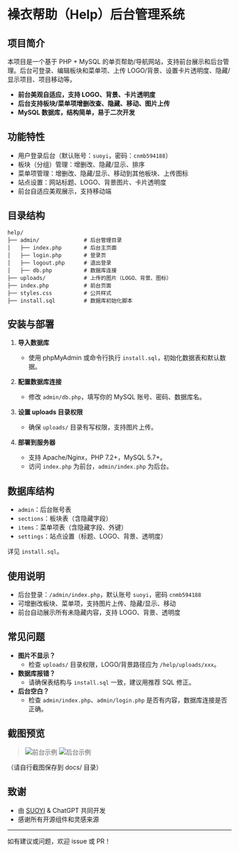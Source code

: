 # 襙衣帮助（Help）后台管理系统

## 项目简介

本项目是一个基于 PHP + MySQL 的单页帮助/导航网站，支持前台展示和后台管理。后台可登录、编辑板块和菜单项、上传 LOGO/背景、设置卡片透明度、隐藏/显示项目、项目移动等。

- **前台美观自适应，支持 LOGO、背景、卡片透明度**
- **后台支持板块/菜单项增删改查、隐藏、移动、图片上传**
- **MySQL 数据库，结构简单，易于二次开发**

## 功能特性

- 用户登录后台（默认账号：`suoyi`，密码：`cnmb594188`）
- 板块（分组）管理：增删改、隐藏/显示、排序
- 菜单项管理：增删改、隐藏/显示、移动到其他板块、上传图标
- 站点设置：网站标题、LOGO、背景图片、卡片透明度
- 前台自适应美观展示，支持移动端

## 目录结构

```
help/
├── admin/              # 后台管理目录
│   ├── index.php       # 后台主页面
│   ├── login.php       # 登录页
│   ├── logout.php      # 退出登录
│   ├── db.php          # 数据库连接
├── uploads/            # 上传的图片（LOGO、背景、图标）
├── index.php           # 前台页面
├── styles.css          # 公共样式
├── install.sql         # 数据库初始化脚本
```

## 安装与部署

1. **导入数据库**
   - 使用 phpMyAdmin 或命令行执行 `install.sql`，初始化数据表和默认数据。

2. **配置数据库连接**
   - 修改 `admin/db.php`，填写你的 MySQL 账号、密码、数据库名。

3. **设置 uploads 目录权限**
   - 确保 `uploads/` 目录有写权限，支持图片上传。

4. **部署到服务器**
   - 支持 Apache/Nginx，PHP 7.2+，MySQL 5.7+。
   - 访问 `index.php` 为前台，`admin/index.php` 为后台。

## 数据库结构

- `admin`：后台账号表
- `sections`：板块表（含隐藏字段）
- `items`：菜单项表（含隐藏字段、外键）
- `settings`：站点设置（标题、LOGO、背景、透明度）

详见 `install.sql`。

## 使用说明

- 后台登录：`/admin/index.php`，默认账号 `suoyi`，密码 `cnmb594188`
- 可增删改板块、菜单项，支持图片上传、隐藏/显示、移动
- 前台自动展示所有未隐藏内容，支持 LOGO、背景、透明度

## 常见问题

- **图片不显示？**
  - 检查 `uploads/` 目录权限，LOGO/背景路径应为 `/help/uploads/xxx`。
- **数据库报错？**
  - 请确保表结构与 `install.sql` 一致，建议用推荐 SQL 修正。
- **后台空白？**
  - 检查 `admin/index.php`、`admin/login.php` 是否有内容，数据库连接是否正确。

## 截图预览

> ![前台示例](docs/screenshot_front.png)
> ![后台示例](docs/screenshot_admin.png)

（请自行截图保存到 docs/ 目录）

## 致谢

- 由 [SUOYI](https://suoyi.top) & ChatGPT 共同开发
- 感谢所有开源组件和灵感来源

---

如有建议或问题，欢迎 issue 或 PR！ 